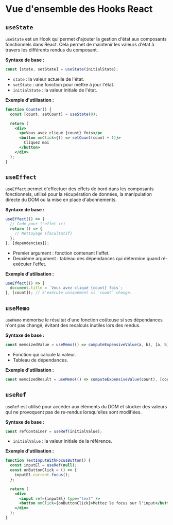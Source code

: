 
# Vue d'ensemble des Hooks React

## `useState`

`useState` est un Hook qui permet d'ajouter la gestion d'état aux composants fonctionnels dans React. Cela permet de maintenir les valeurs d'état à travers les différents rendus du composant.

**Syntaxe de base :**
```jsx
const [state, setState] = useState(initialState);
```
- `state` : la valeur actuelle de l'état.
- `setState` : une fonction pour mettre à jour l'état.
- `initialState` : la valeur initiale de l'état.

**Exemple d'utilisation :**
```jsx
function Counter() {
  const [count, setCount] = useState(0);

  return (
    <div>
      <p>Vous avez cliqué {count} fois</p>
      <button onClick={() => setCount(count + 1)}>
        Cliquez moi
      </button>
    </div>
  );
}
```

## `useEffect`

`useEffect` permet d'effectuer des effets de bord dans les composants fonctionnels, utilisé pour la récupération de données, la manipulation directe du DOM ou la mise en place d'abonnements.

**Syntaxe de base :**
```jsx
useEffect(() => {
  // Code pour l'effet ici
  return () => {
    // Nettoyage (facultatif)
  };
}, [dependencies]);
```
- Premier argument : fonction contenant l'effet.
- Deuxième argument : tableau des dépendances qui détermine quand ré-exécuter l'effet.

**Exemple d'utilisation :**
```jsx
useEffect(() => {
  document.title = `Vous avez cliqué {count} fois`;
}, [count]); // S'exécute uniquement si `count` change.
```

## `useMemo`

`useMemo` mémorise le résultat d'une fonction coûteuse si ses dépendances n'ont pas changé, évitant des recalculs inutiles lors des rendus.

**Syntaxe de base :**
```jsx
const memoizedValue = useMemo(() => computeExpensiveValue(a, b), [a, b]);
```
- Fonction qui calcule la valeur.
- Tableau de dépendances.

**Exemple d'utilisation :**
```jsx
const memoizedResult = useMemo(() => computeExpensiveValue(count), [count]);
```

## `useRef`

`useRef` est utilisé pour accéder aux éléments du DOM et stocker des valeurs qui ne provoquent pas de re-rendus lorsqu'elles sont modifiées.

**Syntaxe de base :**
```jsx
const refContainer = useRef(initialValue);
```
- `initialValue` : la valeur initiale de la référence.

**Exemple d'utilisation :**
```jsx
function TextInputWithFocusButton() {
  const inputEl = useRef(null);
  const onButtonClick = () => {
    inputEl.current.focus();
  };

  return (
    <div>
      <input ref={inputEl} type="text" />
      <button onClick={onButtonClick}>Mettez le focus sur l'input</button>
    </div>
  );
}
```

